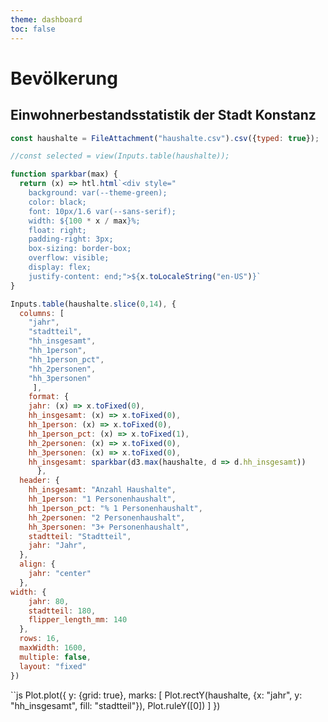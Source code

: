 ```yaml
---
theme: dashboard
toc: false
---
```


<h1>Bevölkerung</h1>
<h2>Einwohnerbestandsstatistik der Stadt Konstanz</h2>

```js
const haushalte = FileAttachment("haushalte.csv").csv({typed: true});
```

```js
//const selected = view(Inputs.table(haushalte));
```

```js
function sparkbar(max) {
  return (x) => htl.html`<div style="
    background: var(--theme-green);
    color: black;
    font: 10px/1.6 var(--sans-serif);
    width: ${100 * x / max}%;
    float: right;
    padding-right: 3px;
    box-sizing: border-box;
    overflow: visible;
    display: flex;
    justify-content: end;">${x.toLocaleString("en-US")}`
}
```

```js
Inputs.table(haushalte.slice(0,14), {
  columns: [
    "jahr",
    "stadtteil",
    "hh_insgesamt",
    "hh_1person",
    "hh_1person_pct",
    "hh_2personen",
    "hh_3personen"
     ],
    format: {
    jahr: (x) => x.toFixed(0),
    hh_insgesamt: (x) => x.toFixed(0),
    hh_1person: (x) => x.toFixed(0),
    hh_1person_pct: (x) => x.toFixed(1),
    hh_2personen: (x) => x.toFixed(0),
    hh_3personen: (x) => x.toFixed(0),
    hh_insgesamt: sparkbar(d3.max(haushalte, d => d.hh_insgesamt))
      },
  header: {
    hh_insgesamt: "Anzahl Haushalte",
    hh_1person: "1 Personenhaushalt",
    hh_1person_pct: "% 1 Personenhaushalt",
    hh_2personen: "2 Personenhaushalt",
    hh_3personen: "3+ Personenhaushalt",
    stadtteil: "Stadtteil",
    jahr: "Jahr",
  },
  align: {
    jahr: "center"    
  },
width: {
    jahr: 80,
    stadtteil: 180,
    flipper_length_mm: 140
  },
  rows: 16,
  maxWidth: 1600,
  multiple: false,
  layout: "fixed"
})

```

``js
Plot.plot({
  y: {grid: true},
  marks: [
    Plot.rectY(haushalte, {x: "jahr", y: "hh_insgesamt",  fill: "stadtteil"}),
    Plot.ruleY([0])
  ]
})
```
